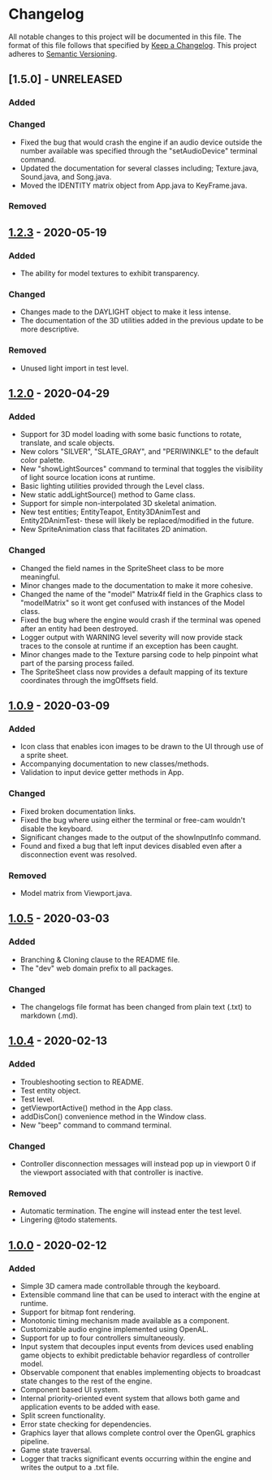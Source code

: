 # Changelog
All notable changes to this project will be documented in this file. The format of this file follows that specified by [Keep a Changelog](https://keepachangelog.com/en/1.0.0/). This project adheres to [Semantic Versioning](https://semver.org/spec/v2.0.0.html).



## [1.5.0] - UNRELEASED

### Added

### Changed

* Fixed the bug that would crash the engine if an audio device outside the number available was specified through the "setAudioDevice" terminal command.
* Updated the documentation for several classes including; Texture.java, Sound.java, and Song.java.
* Moved the IDENTITY matrix object from App.java to KeyFrame.java.

### Removed



## [1.2.3] - 2020-05-19

### Added

* The ability for model textures to exhibit transparency.

### Changed

* Changes made to the DAYLIGHT object to make it less intense.
* The documentation of the 3D utilities added in the previous update to be more descriptive.

### Removed

* Unused light import in test level.



## [1.2.0] - 2020-04-29

### Added

- Support for 3D model loading with some basic functions to rotate, translate, and scale objects.
- New colors "SILVER", "SLATE_GRAY", and "PERIWINKLE" to the default color palette.
- New "showLightSources" command to terminal that toggles the visibility of light source location icons at runtime.
- Basic lighting utilities provided through the Level class.
- New static addLightSource() method to Game class.
- Support for simple non-interpolated 3D skeletal animation.
- New test entities; EntityTeapot, Entity3DAnimTest and Entity2DAnimTest- these will likely be replaced/modified in the future.
- New SpriteAnimation class that facilitates 2D animation.

### Changed

- Changed the field names in the SpriteSheet class to be more meaningful.
- Minor changes made to the documentation to make it more cohesive.
- Changed the name of the "model" Matrix4f field in the Graphics class to "modelMatrix" so it wont get confused with instances of the Model class.
- Fixed the bug where the engine would crash if the terminal was opened after an entity had been destroyed.
- Logger output with WARNING level severity will now provide stack traces to the console at runtime if an exception has been caught.
- Minor changes made to the Texture parsing code to help pinpoint what part of the parsing process failed.
- The SpriteSheet class now provides a default mapping of its texture coordinates through the imgOffsets field.



## [1.0.9] - 2020-03-09

### Added

* Icon class that enables icon images to be drawn to the UI through use of a sprite sheet.
* Accompanying documentation to new classes/methods.
* Validation to input device getter methods in App.

### Changed

* Fixed broken documentation links.
* Fixed the bug where using either the terminal or free-cam wouldn't disable the keyboard.
* Significant changes made to the output of the showInputInfo command.
* Found and fixed a bug that left input devices disabled even after a disconnection event was resolved.

### Removed

* Model matrix from Viewport.java.



## [1.0.5] - 2020-03-03

### Added

* Branching & Cloning clause to the README file.
* The "dev" web domain prefix to all packages. 

### Changed

- The changelogs file format has been changed from plain text (.txt) to markdown (.md).



## [1.0.4] - 2020-02-13
### Added
- Troubleshooting section to README.
- Test entity object.
- Test level.
- getViewportActive() method in the App class.
- addDisCon() convenience method in the Window class.
- New "beep" command to command terminal.

### Changed
- Controller disconnection messages will instead pop up in viewport 0 if the viewport associated with that controller is inactive.

### Removed
- Automatic termination. The engine will instead enter the test level.
- Lingering @todo statements.



## [1.0.0] - 2020-02-12
### Added
- Simple 3D camera made controllable through the keyboard.
- Extensible command line that can be used to interact with the engine at runtime.
- Support for bitmap font rendering.
- Monotonic timing mechanism made available as a component.
- Customizable audio engine implemented using OpenAL.
- Support for up to four controllers simultaneously.
- Input system that decouples input events from devices used enabling game objects to exhibit predictable behavior regardless of controller model.
- Observable component that enables implementing objects to broadcast state changes to the rest of the engine.
- Component based UI system.
- Internal priority-oriented event system that allows both game and application events to be added with ease.
- Split screen functionality.
- Error state checking for dependencies.
- Graphics layer that allows complete control over the OpenGL graphics pipeline.
- Game state traversal.
- Logger that tracks significant events occurring within the engine and writes the output to a .txt file.

[1.2.3]: https://github.com/theskidster/XJGE/commit/805bc8c1ec004f7bd08d22b429cdcdfb5bf7f69c
[1.2.0]: https://github.com/theskidster/XJGE/commit/17331b216f6002e1ab2e348be722d4812cb756bc
[1.0.9]: https://github.com/theskidster/XJGE/commit/90211a1e8cdc884334377beaf80c7fbf1671965a
[1.0.5]: https://github.com/theskidster/XJGE/commit/0f82e35a60f807098d05be3c5e02283ff424e0f3
[1.0.4]: https://github.com/theskidster/XJGE/commit/4bb6e591d3b40f52da837ec27a66d92f4c6e1dbf
[1.0.0]: https://github.com/theskidster/XJGE/commit/67b3a12dab536e1db056f03fba46988b25752591
